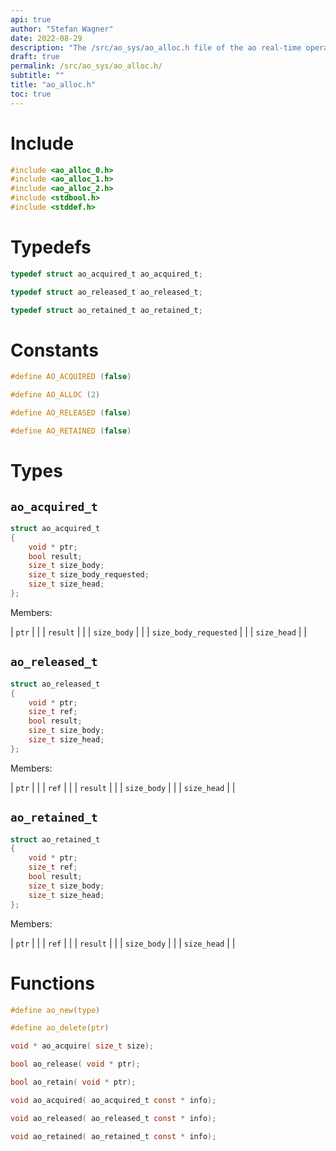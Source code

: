 ```yaml
---
api: true
author: "Stefan Wagner"
date: 2022-08-29
description: "The /src/ao_sys/ao_alloc.h file of the ao real-time operating system."
draft: true
permalink: /src/ao_sys/ao_alloc.h/
subtitle: ""
title: "ao_alloc.h"
toc: true
---
```


# Include

```c
#include <ao_alloc_0.h>
#include <ao_alloc_1.h>
#include <ao_alloc_2.h>
#include <stdbool.h>
#include <stddef.h>
```

# Typedefs

```c
typedef struct ao_acquired_t ao_acquired_t;
```

```c
typedef struct ao_released_t ao_released_t;
```

```c
typedef struct ao_retained_t ao_retained_t;
```

# Constants

```c
#define AO_ACQUIRED (false)
```

```c
#define AO_ALLOC (2)
```

```c
#define AO_RELEASED (false)
```

```c
#define AO_RETAINED (false)
```

# Types

## `ao_acquired_t`

```c
struct ao_acquired_t
{
    void * ptr;
    bool result;
    size_t size_body;
    size_t size_body_requested;
    size_t size_head;
};
```

Members:

| `ptr` | |
| `result` | |
| `size_body` | |
| `size_body_requested` | |
| `size_head` | |

## `ao_released_t`

```c
struct ao_released_t
{
    void * ptr;
    size_t ref;
    bool result;
    size_t size_body;
    size_t size_head;
};
```

Members:

| `ptr` | |
| `ref` | |
| `result` | |
| `size_body` | |
| `size_head` | |

## `ao_retained_t`

```c
struct ao_retained_t
{
    void * ptr;
    size_t ref;
    bool result;
    size_t size_body;
    size_t size_head;
};
```

Members:

| `ptr` | |
| `ref` | |
| `result` | |
| `size_body` | |
| `size_head` | |

# Functions

```c
#define ao_new(type)
```

```c
#define ao_delete(ptr)
```

```c
void * ao_acquire( size_t size);
```

```c
bool ao_release( void * ptr);
```

```c
bool ao_retain( void * ptr);
```

```c
void ao_acquired( ao_acquired_t const * info);
```

```c
void ao_released( ao_released_t const * info);
```

```c
void ao_retained( ao_retained_t const * info);
```

